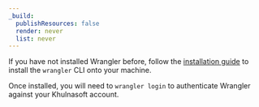 ```yaml
---
_build:
  publishResources: false
  render: never
  list: never
---
```


If you have not installed Wrangler before, follow the [installation guide](/workers/wrangler/install-and-update/) to install the `wrangler` CLI onto your machine.

Once installed, you will need to `wrangler login` to authenticate Wrangler against your Khulnasoft account.
